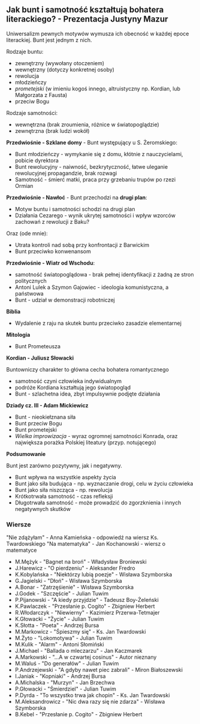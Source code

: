 ## Jak bunt i samotność kształtują bohatera literackiego? - Prezentacja Justyny Mazur

Uniwersalizm pewnych motywów wymusza ich obecność w każdej epoce literackiej.
Bunt jest jednym z nich.

Rodzaje buntu:
- zewnętrzny (wywołany otoczeniem)
- wewnętrzny (dotyczy konkretnej osoby)
- rewolucja
- młodzieńczy
- *prometejski* (w imieniu kogoś innego, altruistyczny np. Kordian,
lub Małgorzata z Fausta)
- przeciw Bogu

Rodzaje samotności:
- wewnętrzna (brak zroumienia, różnice w światopoglądzie)
- zewnętrzna (brak ludzi wokół)

**Przedwiośnie - Szklane domy** - Bunt występujący u S. Żeromskiego:
- Bunt młodzieńczy - wymykanie się z domu, kłótnie z nauczycielami, pobicie
dyrektora
- Bunt rewolucyjny - naiwność, bezkrytyczność, łatwe uleganie rewolucyjnej
propagandzie, brak rozwagi
- Samotność - śmierć matki, praca przy grzebaniu trupów po rzezi Ormian

**Przedwiośnie - Nawłoć** - Bunt przechodzi na **drugi plan**:
- Motyw buntu i samotności schodzi na drugi plan
- Działania Cezarego - wynik ukrytej samotności i wpływ wzorców zachowań
z rewolucji z Baku?

Oraz (ode mnie):
- Utrata kontroli nad sobą przy konfrontacji z Barwickim
- Bunt przeciwko konwenansom

**Przedwiośnie - Wiatr od Wschodu**:
- samotność światopoglądowa - brak pełnej identyfikacji z żadną
ze stron politycznych
- Antoni Lulek a Szymon Gajowiec - ideologia komunistyczna, a państwowa
- Bunt - udział w demonstracji robotniczej

**Biblia**
- Wydalenie z raju na skutek buntu przeciwko zasadzie elementarnej

**Mitologia**
- Bunt Prometeusza

**Kordian - Juliusz Słowacki**

Buntowniczy charakter to główna cecha bohatera romantycznego
- samotność czyni człowieka indywidualnym
- podróże Kordiana kształtują jego światopogląd
- Bunt - szlachetna idea, zbyt impulsywnie podjęte działania

**Dziady cz. III - Adam Mickiewicz**

- Bunt - nieokiełznana siła
- Bunt przeciw Bogu
- Bunt prometejski
- *Wielka improwizacja* - wyraz ogromnej samotności Konrada, oraz największa
porażka Polskiej liteatury (przyp. notującego)

**Podsumowanie**

Bunt jest zarówno pozytywny, jak i negatywny.

- Bunt wpływa na wszystkie aspekty życia
- Bunt jako siła budująca - np. wyznaczanie drogi, celu w życiu człowieka
- Bunt jako siła niszcząca - np. rewolucja
- Krótkotrwała samotność - czas refleksji
- Długotrwała samotność - może prowadzić do zgorzknienia i innych negatywnych
skutków

### Wiersze

"Nie zdążyłam" - Anna Kamieńska - odpowiedź na wiersz Ks. Twardowskiego
"Na matematyka" - Jan Kochanowski - wiersz o matematyce

- M.Mężyk          - "Bagnet na broń"                  - Władysław Broniewski
- J.Harewicz       - "O pierdzeniu"                    - Aleksander Fredro
- K.Kobylańska     - "Niektórzy lubią poezje"          - Wisława Szymborska
- G.Jagielski      - "Dłoń"                            - Wisława Szymborska  
- A.Bonar          - "Zatrzęśienie"                    - Wisława Szymborska
- J.Godek          - "Szczęście"                       - Julian Tuwim
- P.Pijanowski     - "A kiedy przyjdzie"               - Tadeusz Boy-Żeleński
- K.Pawlaczek      - "Przesłanie p. Cogito"            - Zbigniew Herbert
- R.Włodarczyk     - "Niewierny"                       - Kazimierz Przerwa-Tetmajer
- K.Głowacki       - "Życie"                           - Julian Tuwim
- K.Słotta         - "Poeta"                           - Andrzej Bursa
- M.Markowicz      - "Śpieszmy się"                    - Ks. Jan Twardowski
- M.Żyto           - "Lokomotywa"                      - Julian Tuwim
- M.Kulik          - "Alarm"                           - Antoni Słomiński
- J.Michael        - "Ballada o mleczarzu"             - Jan Kaczmarek
- A.Markowski      - "...A w czwartej cosinus"         - Autor nieznany
- M.Waluś          - "Do generałów"                    - Julian Tuwim
- P.Andrzejewski   - "A gdyby nawet piec zabrali"      - Miron Białoszewski
- I.Janiak         - "Kopniaki"                        - Andrzej Bursa
- A.Michalska      - "Murzyn"                          - Jan Brzechwa
- P.Głowacki       - "Śmierdziel"                      - Julian Tuwim
- P.Dyrda          - "To wszystko trwa jak chopin"     - Ks. Jan Twardowski
- M.Aleksandrowicz - "Nic dwa razy się nie zdarza"     - Wisława Szymborska
- B.Kebel          - "Przesłanie p. Cogito"            - Zbigniew Herbert


